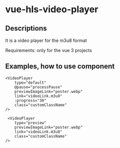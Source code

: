 # vue-hls-video-player

## Descriptions

It is a video player for the m3u8 format

Requirements:
  only for the vue 3 projects

## Examples, how to use component
```
<VideoPlayer
    type="default"
    @pause="processPause"
    previewImageLink="poster.webp"
    link="videoLink.m3u8"
    :progress="30"
    class="customClassName"
/>

 <VideoPlayer
    type="preview"
    previewImageLink="poster.webp"
    link="videoLink.m3u8"
    class="customClassName"
/>
```
